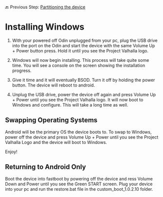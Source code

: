 🔙 Previous Step: [Partitioning the device](https://github.com/ProjectValhalla/OdinMultiBootGuides/blob/main/pages/preparing_the_odin_and_files.md)

# Installing Windows

1. With your powered off Odin unplugged from your pc, plug the USB drive into the port on the Odin and start the device with the same Volume Up + Power button press. Hold it until you see the Project Valhalla logo.

2. Windows will now begin installing. This process will take quite some time. You will see a console on the screen showing the installation progress.

3. Give it time and it will eventually BSOD. Turn it off by holding the power button. The device will reboot to android.

4. Unplug the USB drive, power the device off again and press Volume Up + Power until you see the Project Valhalla logo. It will now boot to Windows and configure. This will take a long time as well.

## Swapping Operating Systems

Android will be the primary OS the device boots to. To swap to Windows, power off the device and press Volume Up + Power until you see the Project Valhalla Logo and the device will boot to Windows.


Enjoy!


## Returning to Android Only

Boot the device into fastboot by powering off the device and ress Volume Down and Power until you see the Green START screen. Plug your device into your pc and run the restore.bat file in the custom_boot_1.0.2.10 folder. 
